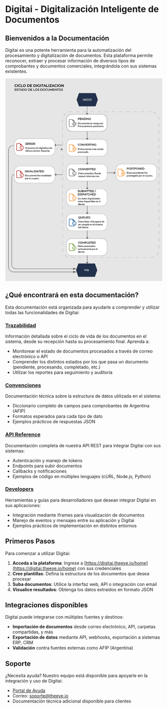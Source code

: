 # Digitai - Digitalización Inteligente de Documentos

## Bienvenidos a la Documentación

Digitai es una potente herramienta para la automatización del procesamiento y digitalización de documentos. Esta plataforma permite reconocer, extraer y procesar información de diversos tipos de comprobantes y documentos comerciales, integrándola con sus sistemas existentes.

![Diagrama de flujo de documentos](/images/image102.png)

## ¿Qué encontrará en esta documentación?

Esta documentación está organizada para ayudarle a comprender y utilizar todas las funcionalidades de Digitai:

### [Trazabilidad](/trazabilidad)

Información detallada sobre el ciclo de vida de los documentos en el sistema, desde su recepción hasta su procesamiento final. Aprenda a:

- Monitorear el estado de documentos procesados a través de correo electrónico o API
- Comprender los distintos estados por los que pasa un documento (pendiente, procesando, completado, etc.)
- Utilizar los reportes para seguimiento y auditoría

### [Convenciones](/convenciones/)

Documentación técnica sobre la estructura de datos utilizada en el sistema:

- Diccionario completo de campos para comprobantes de Argentina (AFIP)
- Formatos esperados para cada tipo de dato
- Ejemplos prácticos de respuestas JSON

### [API Reference](/api/)

Documentación completa de nuestra API REST para integrar Digitai con sus sistemas:

- Autenticación y manejo de tokens
- Endpoints para subir documentos
- Callbacks y notificaciones
- Ejemplos de código en múltiples lenguajes (cURL, Node.js, Python)

### [Developers](/developers/)

Herramientas y guías para desarrolladores que desean integrar Digitai en sus aplicaciones:

- Integración mediante iframes para visualización de documentos
- Manejo de eventos y mensajes entre su aplicación y Digitai
- Ejemplos prácticos de implementación en distintos entornos

## Primeros Pasos

Para comenzar a utilizar Digitai:

1. **Acceda a la plataforma**: Ingrese a [https://digitai.theeye.io/home](https://digitai.theeye.io/home) con sus credenciales
2. **Cree plantillas**: Defina la estructura de los documentos que desea procesar
3. **Suba documentos**: Utilice la interfaz web, API o integración con email
4. **Visualice resultados**: Obtenga los datos extraídos en formato JSON

## Integraciones disponibles

Digitai puede integrarse con múltiples fuentes y destinos:

- **Importación de documentos** desde correo electrónico, API, carpetas compartidas, y más
- **Exportación de datos** mediante API, webhooks, exportación a sistemas ERP, CRM
- **Validación** contra fuentes externas como AFIP (Argentina)

## Soporte

¿Necesita ayuda? Nuestro equipo está disponible para apoyarle en la integración y uso de Digitai:

- [Portal de Ayuda](https://ayuda.theeye.io)
- Correo: soporte@theeye.io
- Documentación técnica adicional disponible para clientes

<style>
.custom-button {
  display: inline-block;
  font-weight: 600;
  font-size: 0.9rem;
  line-height: 1.4;
  border-radius: 4px;
  padding: 0.75em 1.5em;
  border: 1px solid transparent;
  background-color: #3b5eca;
  color: white !important;
  transition: background-color 0.25s;
  text-decoration: none !important;
}

.custom-button:hover {
  background-color: #2c498f;
  color: white !important;
  text-decoration: none !important;
}

/* Override any link styles from VitePress theme */
a.custom-button {
  color: white !important;
  text-decoration: none !important;
}

a.custom-button:hover, 
a.custom-button:focus, 
a.custom-button:active {
  color: white !important;
  text-decoration: none !important;
}
</style> 